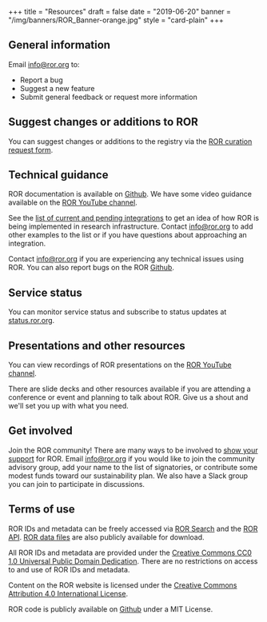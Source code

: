 +++
title = "Resources"
draft = false
date = "2019-06-20"
banner = "/img/banners/ROR_Banner-orange.jpg"
style = "card-plain"
+++

## General information

Email <info@ror.org> to:

-   Report a bug
-   Suggest a new feature
-   Submit general feedback or request more information

## Suggest changes or additions to ROR
You can suggest changes or additions to the registry via the [ROR curation request form](/curation).

## Technical guidance
ROR documentation is available on [Github](https://www.github.com/ror-community). We have some video guidance available on the [ROR YouTube channel](https://www.youtube.com/channel/UCQBOpOpW-JEKoVCUlmCK1Eg).

See the [list of current and pending integrations](/integrations) to get an idea of how ROR is being implemented in research infrastructure. Contact [info@ror.org](mailto:info@ror.org) to add other examples to the list or if you have questions about approaching an integration.

Contact <info@ror.org> if you are experiencing any technical issues using ROR. You can also report bugs on the ROR [Github](https://www.github.com/ror-community).

## Service status

You can monitor service status and subscribe to status updates at [status.ror.org](https://status.ror.org).

## Presentations and other resources
You can view recordings of ROR presentations on the [ROR YouTube channel](https://www.youtube.com/channel/UCQBOpOpW-JEKoVCUlmCK1Eg).

There are slide decks and other resources available if you are attending a conference or event and planning to talk about ROR. Give us a shout and we'll set you up with what you need.

## Get involved

Join the ROR community! There are many ways to be involved to [show your support](/supporters) for ROR. Email [info@ror.org](mailto:info@ror.org) if you would like to join the community advisory group, add your name to the list of signatories, or contribute some modest funds toward our sustainability plan. We also have a Slack group you can join to participate in discussions.

## Terms of use
ROR IDs and metadata can be freely accessed via [ROR Search](https://ror.org/search) and the [ROR API](https://api.ror.org/organizations). [ROR data files](https://doi.org/10.6084/m9.figshare.c.4596503) are also publicly available for download.

All ROR IDs and metadata are provided under the [Creative Commons CC0 1.0 Universal Public Domain Dedication](https://creativecommons.org/publicdomain/zero/1.0//). There are no restrictions on access to and use of ROR IDs and metadata.

Content on the ROR website is licensed under the [Creative Commons Attribution 4.0 International License](https://creativecommons.org/licenses/by/4.0/).

ROR code is publicly available on [Github](https://github.com/ror-community) under a MIT License.
